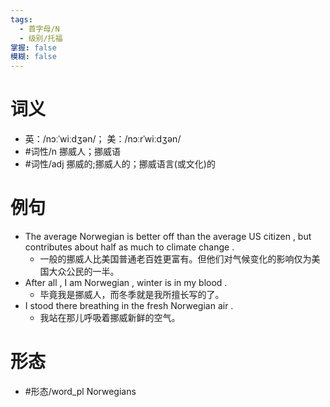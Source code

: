 ```yaml
---
tags:
  - 首字母/N
  - 级别/托福
掌握: false
模糊: false
---
```

# 词义
- 英：/nɔːˈwiːdʒən/； 美：/nɔːrˈwiːdʒən/
- #词性/n  挪威人；挪威语
- #词性/adj  挪威的;挪威人的；挪威语言(或文化)的
# 例句
- The average Norwegian is better off than the average US citizen , but contributes about half as much to climate change .
	- 一般的挪威人比美国普通老百姓更富有。但他们对气候变化的影响仅为美国大众公民的一半。
- After all , I am Norwegian , winter is in my blood .
	- 毕竟我是挪威人，而冬季就是我所擅长写的了。
- I stood there breathing in the fresh Norwegian air .
	- 我站在那儿呼吸着挪威新鲜的空气。
# 形态
- #形态/word_pl Norwegians
